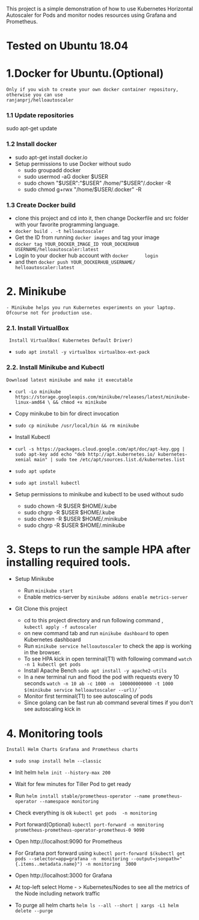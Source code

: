 This project is a simple demonstration of how to use Kubernetes Horizontal Autoscaler for Pods
and monitor nodes resources using Grafana and Prometheus.

Tested on Ubuntu 18.04
===============


# 1.Docker for Ubuntu.(Optional)
    Only if you wish to create your own docker container repository, otherwise you can use 
    ranjanprj/helloautoscaler

### 1.1 Update repositories
sudo apt-get update

### 1.2 Install docker
- sudo apt-get install docker.io
- Setup permissions to use Docker without sudo
    - sudo groupadd docker
    - sudo usermod -aG docker $USER
    - sudo chown "$USER":"$USER" /home/"$USER"/.docker -R
    - sudo chmod g+rwx "/home/$USER/.docker" -R

### 1.3 Create Docker build
- clone this project and cd into it, then change 
Dockerfile and src folder with your favorite programming language.
- `docker build . -t helloautoscaler`
- Get the ID from running `docker images` and tag     your image
- `docker tag YOUR_DOCKER_IMAGE_ID YOUR_DOCKERHUB    USERNAME/helloautoscaler:latest`
- Login to your docker hub account with `docker      login`
- and then `docker push YOUR_DOCKERHUB_USERNAME/     helloautoscaler:latest`


# 2. Minikube

    - Minikube helps you run Kubernetes experiments on your laptop. Ofcourse not for production use.



### 2.1. Install VirtualBox

     Install VirtualBox( Kubernetes Default Driver)
- `sudo apt install -y virtualbox virtualbox-ext-pack`

### 2.2. Install Minikube and Kubectl

    Download latest minikube and make it executable
- `curl -Lo minikube https://storage.googleapis.com/minikube/releases/latest/minikube-linux-amd64 \
  && chmod +x minikube`

-   Copy minikube to bin for direct invocation


- `sudo cp minikube /usr/local/bin && rm minikube`

-   Install Kubectl

-   `curl -s https://packages.cloud.google.com/apt/doc/apt-key.gpg | sudo apt-key add
echo "deb http://apt.kubernetes.io/ kubernetes-xenial main" | sudo tee /etc/apt/sources.list.d/kubernetes.list`
- `sudo apt update`
- `sudo apt install kubectl`

- Setup permissions to minikube and kubectl to be used without sudo
    -   sudo chown -R $USER $HOME/.kube
    -   sudo chgrp -R $USER $HOME/.kube
    -   sudo chown -R $USER $HOME/.minikube
    -   sudo chgrp -R $USER $HOME/.minikube


# 3. Steps to run the sample HPA after installing required tools.


- Setup Minikube

    - Run `minikube start`
    - Enable metrics-server by `minikube addons enable metrics-server`      

        
- Git Clone this project
    - cd to this project directory and run following command ,  
    `kubectl apply -f autoscaler`
    - on new command tab and run `minikube dashboard` to open Kubernetes dashboard
    - Run `minikube service helloautoscaler` to check the app is working in the browser.
    - To see HPA kick in open terminal(T1) with following command `watch -n 1 kubectl get pods`
    - Install Apache Bench `sudo apt install -y apache2-utils`
    - In a new terminal run and flood the pod with requests every 10 seconds
    ` watch -n 10 ab -c 1000 -n  100000000000 -t 1000  $(minikube service helloautoscaler --url)/
`
`
    - Monitor first terminal(T1) to see autoscaling of pods
    - Since golang can be fast run ab command several times if you don't see autoscaling kick in


# 4. Monitoring tools
    Install Helm Charts Grafana and Prometheus charts
    
- `sudo snap install helm --classic`
- Init helm `helm init --history-max 200`
- Wait for few minutes for Tiller Pod to get ready
- Run `helm install stable/prometheus-operator --name prometheus-operator --namespace monitoring`
- Check everything is ok `kubectl get pods  -n monitoring`
- Port forward(Optional) `kubectl port-forward -n monitoring prometheus-prometheus-operator-prometheus-0 9090`
- Open http://localhost:9090 for Prometheus
- For Grafana port forward using 
`kubectl port-forward $(kubectl get  pods --selector=app=grafana -n  monitoring --output=jsonpath="{.items..metadata.name}") -n monitoring  3000`

-  Open http://localhost:3000 for Grafana
- At top-left select Home - > Kubernetes/Nodes to see all the metrics of the Node including network traffic

 - To purge all helm charts
  `helm ls --all --short | xargs -L1 helm delete --purge`
